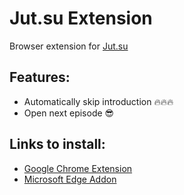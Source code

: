 # Jut.su Extension 
Browser extension for [Jut.su](https://jut.su/)

## Features:
* Automatically skip introduction 🔥🔥🔥
* Open next episode 😎

## Links to install:
* [Google Chrome Extension](https://chrome.google.com/webstore/detail/jutsu-extension/kcofalbbgkjelaocgeoigacggnbjiecg)
* [Microsoft Edge Addon](https://microsoftedge.microsoft.com/addons/detail/jutsu-extension/bhfpkiaejlaggmbbmbilnfecbbhjlgmp)

